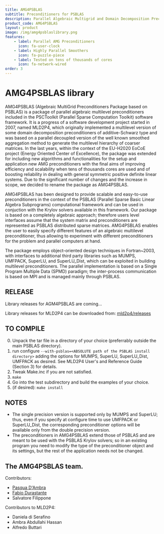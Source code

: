 ```yaml
---
title: AMG4PSBLAS
subtitle: Preconditioners for PSBLAS
description: Parallel Algebraic Multigrid and Domain Decomposition Preconditioners
product_code: AMG4PSBLAS
layout: product
image: /img/amg4psblaslibrary.png
features:
    - label: Parallel AMG Preconditioners
      icon: fa-user-clock
    - label: Highly Parallel Smoothers
      icon: fa-puzzle-piece
    - label: Tested on tens of thousands of cores
      icon: fa-network-wired
order: 3
---
```


AMG4PSBLAS library
===========================

AMG4PSBLAS (Algebraic MultiGrid Preconditioners Package
based on PSBLAS) is a package of parallel algebraic multilevel preconditioners included in the PSCToolkit (Parallel Sparse Computation Toolkit) software framework.
It is a progress of a software development project started in 2007, named MLD2P4, which originally implemented a
multilevel version of some domain decomposition preconditioners of additive-Schwarz type and was based on a parallel decoupled version of the well known smoothed
aggregation method to generate the multilevel hierarchy of coarser matrices.
In the last years, within the context of the EU-H2020 EoCoE project (Energy Oriented Center of Excellence), the package was extended for including new algorithms and
functionalities for the  setup and application new AMG preconditioners with the final aims of improving efficiency and scalability when tens of thousands cores are
used and of boosting reliability in dealing with general symmetric positive definite linear systems.
Due to the significant number of changes and the increase in scope, we decided to rename the package as AMG4PSBLAS.

AMG4PSBLAS has been designed to provide scalable and easy-to-use preconditioners
in the context of the PSBLAS (Parallel Sparse Basic Linear Algebra Subprograms)
computational framework and can be used in conjuction with the Krylov solvers
available in this framework.
Our package is based on a completely algebraic approach; therefore
users level interfaces assume that the system matrix and
preconditioners are represented as PSBLAS distributed sparse matrices.
AMG4PSBLAS enables the user to easily specify different
features of an algebraic multilevel preconditioner, thus allowing to experiment
with different preconditioners for the problem and parallel computers at hand.

The package employs object-oriented design techniques in
Fortran~2003, with interfaces to additional third party libraries
such as MUMPS, UMFPACK, SuperLU, and SuperLU\_Dist, which
can be exploited in building multilevel preconditioners. The parallel
implementation is based on a Single Program Multiple Data (SPMD)
paradigm; the inter-process communication is based on MPI and
is managed mainly through PSBLAS.

RELEASE
-------
Library releases for AGM4PSBLAS are coming...

Library releases for MLD2P4 can be downloaded from: [mld2p4/releases](https://github.com/sfilippone/mld2p4-2/releases)

TO COMPILE
----------
0. Unpack the tar file in a directory of your choice (preferrably
   outside the main PSBLAS directory).
1. run configure `--with-psblas=<ABSOLUTE path of the PSBLAS install directory>`
   adding the options for MUMPS, SuperLU, SuperLU_Dist, UMFPACK as desired.
   See MLD2P4 User's and Reference Guide (Section 3) for details.
2. Tweak Make.inc if you are not satisfied.
3. `make`
4. Go into the test subdirectory and build the examples of your choice.
5. (if desired): `make install`


NOTES
-----
- The single precision version is supported only by MUMPS and SuperLU;
  thus, even if you specify at configure time to use UMFPACK or SuperLU_Dist,
  the corresponding preconditioner options will be available only from
  the double precision version.
- The preconditioners in AMG4PSBLAS extend those of PSBLAS and are meant
  to be used with the PSBLAS Krylov solvers; so in an existing program
  you need to modify the type of the preconditioner object and its
  settings, but the rest of the application needs not be changed.

The AMG4PSBLAS team.
----------------
Contributors:
- [Pasqua D'Ambra](https://www.iac.cnr.it/~dambra/)
- [Fabio Durastante](https://fdurastante.github.io)
- Salvatore Filippone

Contributors to MLD2P4:
- Daniela di Serafino
- Ambra Abdullahi Hassan
- Alfredo Buttari
